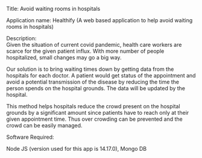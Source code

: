 Title: Avoid waiting rooms in hospitals

Application name: Healthify (A web based application to help avoid waiting rooms in hospitals)

Description:  
Given the situation of current covid pandemic, health care workers are scarce for the given patient influx. With more number of people hospitalized, small changes may go a big way.

Our solution is to bring waiting times down by getting data from the hospitals for each doctor. A patient would get status of the appointment and avoid a potential transmission of the disease by reducing the time the person spends on the hospital grounds. The data will be updated by the hospital.

This method helps hospitals reduce the crowd present on the hospital grounds by a significant amount since patients have to reach only at their given appointment time. Thus over crowding can be prevented and the crowd can be easily managed.

Software Required:

Node JS (version used for this app is 14.17.0), 
 Mongo DB


